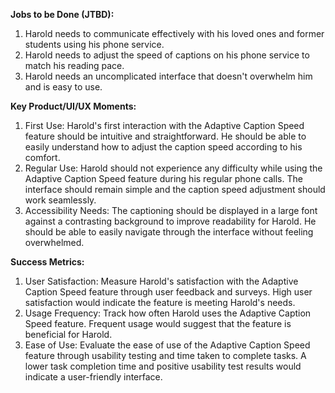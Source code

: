 **Jobs to be Done (JTBD):**

1. Harold needs to communicate effectively with his loved ones and former students using his phone service.
2. Harold needs to adjust the speed of captions on his phone service to match his reading pace.
3. Harold needs an uncomplicated interface that doesn't overwhelm him and is easy to use.

**Key Product/UI/UX Moments:**

1. First Use: Harold's first interaction with the Adaptive Caption Speed feature should be intuitive and straightforward. He should be able to easily understand how to adjust the caption speed according to his comfort.
2. Regular Use: Harold should not experience any difficulty while using the Adaptive Caption Speed feature during his regular phone calls. The interface should remain simple and the caption speed adjustment should work seamlessly.
3. Accessibility Needs: The captioning should be displayed in a large font against a contrasting background to improve readability for Harold. He should be able to easily navigate through the interface without feeling overwhelmed.

**Success Metrics:**

1. User Satisfaction: Measure Harold's satisfaction with the Adaptive Caption Speed feature through user feedback and surveys. High user satisfaction would indicate the feature is meeting Harold's needs.
2. Usage Frequency: Track how often Harold uses the Adaptive Caption Speed feature. Frequent usage would suggest that the feature is beneficial for Harold.
3. Ease of Use: Evaluate the ease of use of the Adaptive Caption Speed feature through usability testing and time taken to complete tasks. A lower task completion time and positive usability test results would indicate a user-friendly interface.